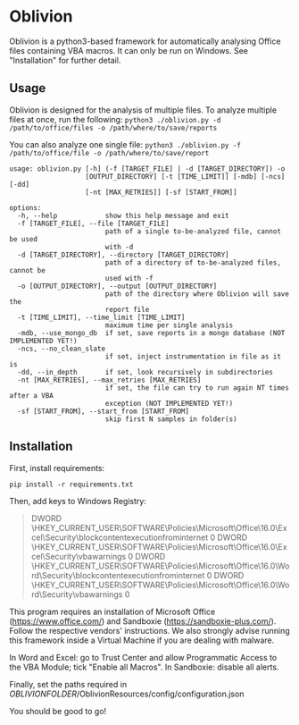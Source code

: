 # Oblivion
Oblivion is a python3-based framework for automatically analysing Office files containing VBA macros. It can only be run on Windows. See "Installation" for further detail.

## Usage

Oblivion is designed for the analysis of multiple files. To analyze multiple files at once, run the following:
`python3 ./oblivion.py -d /path/to/office/files -o /path/where/to/save/reports`

You can also analyze one single file:
`python3 ./oblivion.py -f /path/to/office/file -o /path/where/to/save/report`
```
usage: oblivion.py [-h] (-f [TARGET_FILE] | -d [TARGET_DIRECTORY]) -o
                   [OUTPUT_DIRECTORY] [-t [TIME_LIMIT]] [-mdb] [-ncs] [-dd]
                   [-nt [MAX_RETRIES]] [-sf [START_FROM]]

options:
  -h, --help            show this help message and exit
  -f [TARGET_FILE], --file [TARGET_FILE]
                        path of a single to-be-analyzed file, cannot be used
                        with -d
  -d [TARGET_DIRECTORY], --directory [TARGET_DIRECTORY]
                        path of a directory of to-be-analyzed files, cannot be
                        used with -f
  -o [OUTPUT_DIRECTORY], --output [OUTPUT_DIRECTORY]
                        path of the directory where Oblivion will save the
                        report file
  -t [TIME_LIMIT], --time_limit [TIME_LIMIT]
                        maximum time per single analysis
  -mdb, --use_mongo_db  if set, save reports in a mongo database (NOT IMPLEMENTED YET!)
  -ncs, --no_clean_slate
                        if set, inject instrumentation in file as it is
  -dd, --in_depth       if set, look recursively in subdirectories
  -nt [MAX_RETRIES], --max_retries [MAX_RETRIES]
                        if set, the file can try to run again NT times after a VBA
                        exception (NOT IMPLEMENTED YET!)
  -sf [START_FROM], --start_from [START_FROM]
                        skip first N samples in folder(s)
```


## Installation
First, install requirements:

`pip install -r requirements.txt`

Then, add keys to Windows Registry:
> DWORD \HKEY_CURRENT_USER\SOFTWARE\Policies\Microsoft\Office\16.0\Excel\Security\blockcontentexecutionfrominternet 0
> DWORD \HKEY_CURRENT_USER\SOFTWARE\Policies\Microsoft\Office\16.0\Excel\Security\vbawarnings 0
> DWORD \HKEY_CURRENT_USER\SOFTWARE\Policies\Microsoft\Office\16.0\Word\Security\blockcontentexecutionfrominternet 0
> DWORD \HKEY_CURRENT_USER\SOFTWARE\Policies\Microsoft\Office\16.0\Word\Security\vbawarnings 0

This program requires an installation of Microsoft Office (https://www.office.com/) and Sandboxie (https://sandboxie-plus.com/). Follow the respective vendors' instructions. We also strongly advise running this framework inside a Virtual Machine if you are dealing with malware.

In Word and Excel: go to Trust Center and allow Programmatic Access to the VBA Module; tick "Enable all Macros".
In Sandboxie: disable all alerts.

Finally, set the paths required in $OBLIVIONFOLDER$/OblivionResources/config/configuration.json

You should be good to go!
